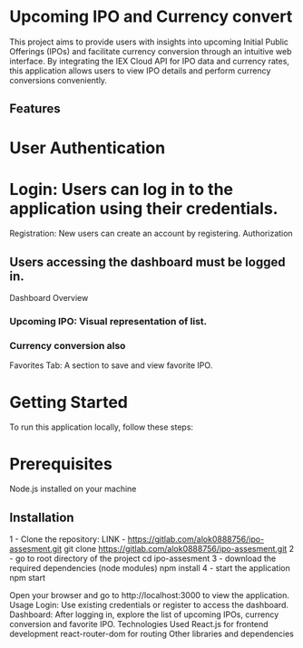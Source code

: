 # Upcoming IPO and Currency convert
This project aims to provide users with insights into upcoming Initial Public Offerings (IPOs) and facilitate currency conversion through an intuitive web interface. By integrating the IEX Cloud API for IPO data and currency rates, this application allows users to view IPO details and perform currency conversions conveniently.

## Features
# User Authentication

# Login: Users can log in to the application using their credentials.
Registration: New users can create an account by registering.
Authorization

## Users accessing the dashboard must be logged in.
Dashboard Overview

### Upcoming IPO: Visual representation of list.
### Currency conversion also
Favorites Tab: A section to save and view favorite IPO.


# Getting Started
To run this application locally, follow these steps:

# Prerequisites
Node.js installed on your machine

## Installation

1 - Clone the repository:
    LINK - https://gitlab.com/alok0888756/ipo-assesment.git
    git clone https://gitlab.com/alok0888756/ipo-assesment.git
2 - go to root directory of the project
    cd ipo-assesment
3 - download the required dependencies (node modules)
    npm install
4 - start the application
    npm start

Open your browser and go to http://localhost:3000 to view the application.
Usage
Login: Use existing credentials or register to access the dashboard.
Dashboard: After logging in, explore the list of upcoming IPOs, currency conversion and favorite IPO.
Technologies Used
React.js for frontend development
react-router-dom for routing
Other libraries and dependencies

